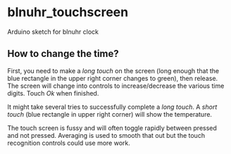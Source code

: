 # blnuhr_touchscreen
Arduino sketch for blnuhr clock

## How to change the time?

First, you need to make a *long touch* on the screen (long enough that the blue rectangle in the upper right corner changes to green), then release.  The screen will change into controls to increase/decrease the various time digits.  Touch *Ok* when finished.

It might take several tries to successfully complete a *long touch*.  A *short touch* (blue rectangle in upper right corner) will show the temperature.

The touch screen is fussy and will often toggle rapidly between pressed and not pressed.  Averaging is used to smooth that out but the touch recognition controls could use more work. 
